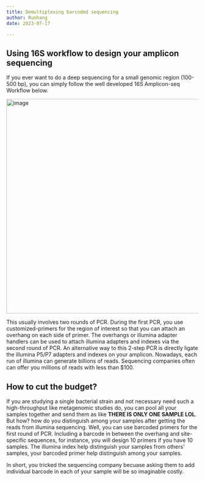 ```yaml
---
title: Demultiplexing barcoded sequencing
author: Runhang
date: 2023-07-17

---
```


## Using 16S workflow to design your amplicon sequencing

If you ever want to do a deep sequencing for a small genomic region (100-500 bp), you can simply follow the well developed 16S Amplicon-seq Workflow below. 

<img width="563" alt="image" src="https://github.com/RunhangShu/RunhangWebsite/assets/45881840/70062c6d-a5ee-43b3-b70b-6a9f65b1bccb">

This usually involves two rounds of PCR. During the first PCR, you use customized-primers for the region of interest so that you can attach an overhang on each side of primer. The overhangs or illumina adapter handlers can be used to attach illumina adapters and indexes via the second round of PCR. An alternative way to this 2-step PCR is directly ligate the illumina P5/P7 adapters and indexes on your amplicon. Nowadays, each run of illumina can generate billions of reads. Sequencing companies often can offer you millions of reads with less than $100. 

## How to cut the budget?

If you are studying a single bacterial strain and not necessary need such a high-throughput like metagenomic studies do, you can pool all your samples together and send them as like **THERE IS ONLY ONE SAMPLE LOL**. But how? how do you distinguish among your samples after getting the reads from illumina sequencing. Well, you can use barcoded primers for the first round of PCR. Including a barcode in between the overhang and site-specific sequences, for instance, you will design 10 primers if you have 10 samples. The illumina index help distinguish your samples from others' samples, your barcoded primer help distinguish among your samples. 

In short, you tricked the sequencing company becuase asking them to add individual barcode in each of your sample will be so imaginable costly.
